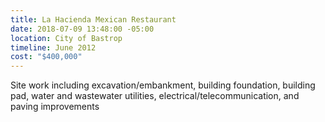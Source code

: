 ```yaml
---
title: La Hacienda Mexican Restaurant
date: 2018-07-09 13:48:00 -05:00
location: City of Bastrop
timeline: June 2012
cost: "$400,000"
---
```


Site work including excavation/embankment, building foundation, building pad, water and wastewater utilities, electrical/telecommunication, and paving improvements